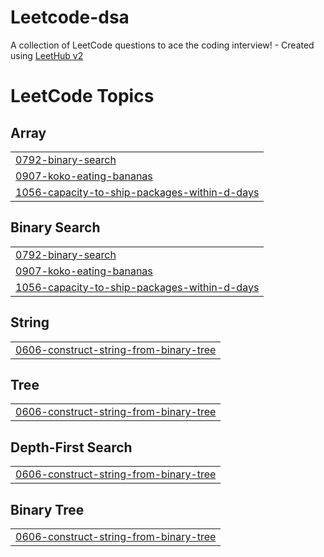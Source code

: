# Leetcode-dsa
A collection of LeetCode questions to ace the coding interview! - Created using [LeetHub v2](https://github.com/arunbhardwaj/LeetHub-2.0)

<!---LeetCode Topics Start-->
# LeetCode Topics
## Array
|  |
| ------- |
| [0792-binary-search](https://github.com/lavishgupta029/Leetcode-dsa/tree/master/0792-binary-search) |
| [0907-koko-eating-bananas](https://github.com/lavishgupta029/Leetcode-dsa/tree/master/0907-koko-eating-bananas) |
| [1056-capacity-to-ship-packages-within-d-days](https://github.com/lavishgupta029/Leetcode-dsa/tree/master/1056-capacity-to-ship-packages-within-d-days) |
## Binary Search
|  |
| ------- |
| [0792-binary-search](https://github.com/lavishgupta029/Leetcode-dsa/tree/master/0792-binary-search) |
| [0907-koko-eating-bananas](https://github.com/lavishgupta029/Leetcode-dsa/tree/master/0907-koko-eating-bananas) |
| [1056-capacity-to-ship-packages-within-d-days](https://github.com/lavishgupta029/Leetcode-dsa/tree/master/1056-capacity-to-ship-packages-within-d-days) |
## String
|  |
| ------- |
| [0606-construct-string-from-binary-tree](https://github.com/lavishgupta029/Leetcode-dsa/tree/master/0606-construct-string-from-binary-tree) |
## Tree
|  |
| ------- |
| [0606-construct-string-from-binary-tree](https://github.com/lavishgupta029/Leetcode-dsa/tree/master/0606-construct-string-from-binary-tree) |
## Depth-First Search
|  |
| ------- |
| [0606-construct-string-from-binary-tree](https://github.com/lavishgupta029/Leetcode-dsa/tree/master/0606-construct-string-from-binary-tree) |
## Binary Tree
|  |
| ------- |
| [0606-construct-string-from-binary-tree](https://github.com/lavishgupta029/Leetcode-dsa/tree/master/0606-construct-string-from-binary-tree) |
<!---LeetCode Topics End-->
